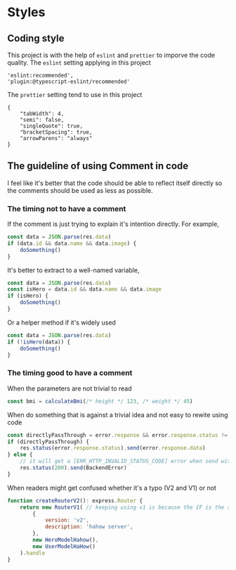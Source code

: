 # Styles

## Coding style

This project is with the help of `eslint` and `prettier` to imporve the code quality.
The `eslint` setting applying in this project

```
'eslint:recommended',
'plugin:@typescript-eslint/recommended'
```

The `prettier` setting tend to use in this project

```
{
    "tabWidth": 4,
    "semi": false,
    "singleQuote": true,
    "bracketSpacing": true,
    "arrowParens": "always"
}
```

## The guideline of using Comment in code

I feel like it's better that the code should be able to reflect itself directly so the comments should be used as less as possible.

### The timing not to have a comment

If the comment is just trying to explain it's intention directly.
For example,

```typescript {.line-numbers}
const data = JSON.parse(res.data)
if (data.id && data.name && data.image) {
    doSomething()
}
```

It's better to extract to a well-named variable,

```typescript {.line-numbers}
const data = JSON.parse(res.data)
const isHero = data.id && data.name && data.image
if (isHero) {
    doSomething()
}
```

Or a helper method if it's widely used

```typescript {.line-numbers}
const data = JSON.parse(res.data)
if (!isHero(data)) {
    doSomething()
}
```

### The timing good to have a comment

When the parameters are not trivial to read

```typescript {.line-numbers}
const bmi = calculateBmi(/* height */ 123, /* weight */ 45)
```

When do something that is against a trivial idea and not easy to rewite using code

```typescript {.line-numbers}
const directlyPassThrough = error.response && error.response.status != 1000
if (directlyPassThrough) {
    res.status(error.response.status).send(error.response.data)
} else {
    // it will get a [ERR_HTTP_INVALID_STATUS_CODE] error when send with status code 1000
    res.status(200).send(BackendError)
}
```

When readers might get confused whether it's a typo (V2 and V1) or not

```javascript {.line-numbers}
function createRouterV2(): express.Router {
    return new RouterV1( // keeping using v1 is because the IF is the same
        {
            version: 'v2',
            description: 'hahow server',
        },
        new HeroModelHahow(),
        new UserModelHaHow()
    ).handle
}
```
